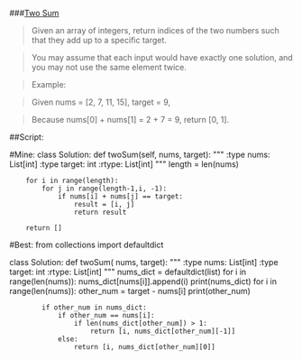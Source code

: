 ###[Two Sum](https://leetcode.com/problems/two-sum/description/)

>	Given an array of integers, return indices of the two numbers such that they add up to a specific target.

>	You may assume that each input would have exactly one solution, and you may not use the same element twice.

>	Example:

>	Given nums = [2, 7, 11, 15], target = 9,

>	Because nums[0] + nums[1] = 2 + 7 = 9,
>	return [0, 1].

##Script:

#Mine:
class Solution:
    def twoSum(self, nums, target):
        """
        :type nums: List[int]
        :type target: int
        :rtype: List[int]
        """
        length = len(nums)

        for i in range(length):
            for j in range(length-1,i, -1):
                if nums[i] + nums[j] == target:
                    result = [i, j]
                    return result

        return []
                    
#Best:
from collections import defaultdict

class Solution:
    def twoSum( nums, target):
        """
        :type nums: List[int]
        :type target: int
        :rtype: List[int]
        """
        nums_dict = defaultdict(list)
        for i in range(len(nums)):
            nums_dict[nums[i]].append(i)
        print(nums_dict)
        for i in range(len(nums)):
            other_num = target - nums[i]
            print(other_num)

            if other_num in nums_dict:
                if other_num == nums[i]:
                    if len(nums_dict[other_num]) > 1:
                        return [i, nums_dict[other_num][-1]]
                else:
                    return [i, nums_dict[other_num][0]]

